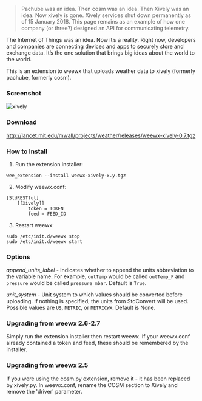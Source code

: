 > Pachube was an idea.  Then cosm was an idea.  Then Xively was an idea.  Now xively is gone.
> Xively services shut down permanently as of 15 January 2018.  This page remains as an example
> of how one company (or three?) designed an API for communicating telemetry.

The Internet of Things was an idea. Now it’s a reality. Right now, developers and companies are connecting devices and apps to securely store and exchange data. It’s the one solution that brings big ideas about the world to the world.

This is an extension to weewx that uploads weather data to xively (formerly pachube, formerly cosm).

### Screenshot
![xively](http://lancet.mit.edu/mwall/projects/weather/weewx-on-xively.png)

### Download

http://lancet.mit.edu/mwall/projects/weather/releases/weewx-xively-0.7.tgz

### How to Install

1.  Run the extension installer:

```
wee_extension --install weewx-xively-x.y.tgz
```

2. Modify weewx.conf:

```
[StdRESTful]
    [[Xively]]
        token = TOKEN
        feed = FEED_ID
```

3.  Restart weewx:

```
sudo /etc/init.d/weewx stop
sudo /etc/init.d/weewx start
```

### Options

_append_units_label_ - Indicates whether to append the units abbreviation to the variable name.  For example, `outTemp` would be called `outTemp_F` and `pressure` would be called `pressure_mbar`.  Default is `True`.

_unit_system_ - Unit system to which values should be converted before uploading.  If nothing is specified, the units from StdConvert will be used.  Possible values are `US`, `METRIC`, or `METRICWX`.  Default is None.

### Upgrading from weewx 2.6-2.7

Simply run the extension installer then restart weewx.  If your weewx.conf already contained a token and feed, these should be remembered by the installer.

### Upgrading from weewx 2.5

If you were using the cosm.py extension, remove it - it has been replaced by xively.py.  In weewx.conf, rename the COSM section to Xively and remove the 'driver' parameter.